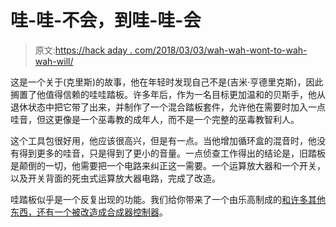 # 哇-哇-不会，到哇-哇-会

> 原文:[https://hack aday . com/2018/03/03/wah-wah-wont-to-wah-wah-will/](https://hackaday.com/2018/03/03/wah-wah-wont-to-wah-wah-will/)

这是一个关于(克里斯)的故事，他在年轻时发现自己不是(吉米·亨德里克斯)，因此搁置了他值得信赖的哇哇踏板。许多年后，作为一名目标更加温和的贝斯手，他从退休状态中把它带了出来，并制作了一个混合踏板套件，允许他在需要时加入一点哇音，但这更像是一个巫毒教的成年人，而不是一个完整的巫毒教智利人。

这个工具包很好用，他应该很高兴，但是有一点。当他增加循环盒的混音时，他没有得到更多的哇音，只是得到了更小的音量。一点侦查工作得出的结论是，旧踏板是颠倒的一切，他需要把一个电路来纠正这一需要。一个运算放大器和一个开关，以及开关背面的死虫式运算放大器电路，完成了改造。

哇踏板似乎是一个反复出现的功能。我们给你带来了一个由乐高制成的[和许多其他东西，还有一个](https://hackaday.com/2011/01/20/lego-wah-wah-pedal/)[被改造成合成器控制器](https://hackaday.com/2015/07/08/busted-wah-pedal-becomes-new-synth-tool/)。